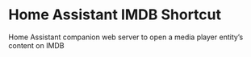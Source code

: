 # Home Assistant IMDB Shortcut
Home Assistant companion web server to open a media player entity’s content on IMDB
